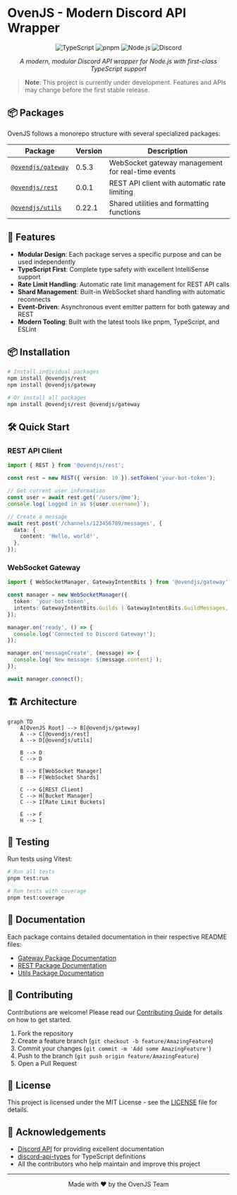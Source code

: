 # OvenJS - Modern Discord API Wrapper

<p align="center">
  <img src="https://img.shields.io/badge/TypeScript-3178C6?style=for-the-badge&logo=typescript&logoColor=white" alt="TypeScript" />
  <img src="https://img.shields.io/badge/pnpm-F69220?style=for-the-badge&logo=pnpm&logoColor=white" alt="pnpm" />
  <img src="https://img.shields.io/badge/Node.js-43853D?style=for-the-badge&logo=node.js&logoColor=white" alt="Node.js" />
  <img src="https://img.shields.io/badge/Discord-5865F2?style=for-the-badge&logo=discord&logoColor=white" alt="Discord" />
</p>

<p align="center">
  <em>A modern, modular Discord API wrapper for Node.js with first-class TypeScript support</em>
</p>

> **Note**: This project is currently under development. Features and APIs may change before the first stable release.

## 📦 Packages

OvenJS follows a monorepo structure with several specialized packages:

| Package | Version | Description |
|---------|---------|-------------|
| [`@ovendjs/gateway`](./packages/gateway) | 0.5.3 | WebSocket gateway management for real-time events |
| [`@ovendjs/rest`](./packages/rest) | 0.0.1 | REST API client with automatic rate limiting |
| [`@ovendjs/utils`](./packages/utils) | 0.22.1 | Shared utilities and formatting functions |

## 🚀 Features

- **Modular Design**: Each package serves a specific purpose and can be used independently
- **TypeScript First**: Complete type safety with excellent IntelliSense support
- **Rate Limit Handling**: Automatic rate limit management for REST API calls
- **Shard Management**: Built-in WebSocket shard handling with automatic reconnects
- **Event-Driven**: Asynchronous event emitter pattern for both gateway and REST
- **Modern Tooling**: Built with the latest tools like pnpm, TypeScript, and ESLint

## 📦 Installation

```bash
# Install individual packages
npm install @ovendjs/rest
npm install @ovendjs/gateway

# Or install all packages
npm install @ovendjs/rest @ovendjs/gateway
```

## 🛠️ Quick Start

### REST API Client

```typescript
import { REST } from '@ovendjs/rest';

const rest = new REST({ version: 10 }).setToken('your-bot-token');

// Get current user information
const user = await rest.get('/users/@me');
console.log(`Logged in as ${user.username}`);

// Create a message
await rest.post('/channels/123456789/messages', {
  data: {
    content: 'Hello, world!',
  },
});
```

### WebSocket Gateway

```typescript
import { WebSocketManager, GatewayIntentBits } from '@ovendjs/gateway';

const manager = new WebSocketManager({
  token: 'your-bot-token',
  intents: GatewayIntentBits.Guilds | GatewayIntentBits.GuildMessages,
});

manager.on('ready', () => {
  console.log('Connected to Discord Gateway!');
});

manager.on('messageCreate', (message) => {
  console.log(`New message: ${message.content}`);
});

await manager.connect();
```

## 🏗️ Architecture

```mermaid
graph TD
    A[OvenJS Root] --> B[@ovendjs/gateway]
    A --> C[@ovendjs/rest]
    A --> D[@ovendjs/utils]
    
    B --> D
    C --> D
    
    B --> E[WebSocket Manager]
    B --> F[WebSocket Shards]
    
    C --> G[REST Client]
    C --> H[Bucket Manager]
    C --> I[Rate Limit Buckets]
    
    E --> F
    H --> I
```

## 🧪 Testing

Run tests using Vitest:

```bash
# Run all tests
pnpm test:run

# Run tests with coverage
pnpm test:coverage
```

## 📖 Documentation

Each package contains detailed documentation in their respective README files:

- [Gateway Package Documentation](./packages/gateway/README.md)
- [REST Package Documentation](./packages/rest/README.md)
- [Utils Package Documentation](./packages/utils/README.md)

## 🤝 Contributing

Contributions are welcome! Please read our [Contributing Guide](./CONTRIBUTING.md) for details on how to get started.

1. Fork the repository
2. Create a feature branch (`git checkout -b feature/AmazingFeature`)
3. Commit your changes (`git commit -m 'Add some AmazingFeature'`)
4. Push to the branch (`git push origin feature/AmazingFeature`)
5. Open a Pull Request

## 📄 License

This project is licensed under the MIT License - see the [LICENSE](./LICENSE) file for details.

## 🙏 Acknowledgements

- [Discord API](https://discord.com/developers/docs/reference) for providing excellent documentation
- [discord-api-types](https://github.com/discordjs/discord-api-types) for TypeScript definitions
- All the contributors who help maintain and improve this project

---

<p align="center">
  Made with ❤️ by the OvenJS Team
</p>
